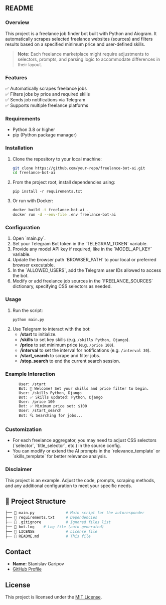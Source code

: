 ## **README**

### **Overview**
This project is a freelance job finder bot built with Python and Aiogram. It automatically scrapes selected freelance websites (sources) and filters results based on a specified minimum price and user-defined skills.

> **Note:** Each freelance marketplace might require adjustments to selectors, prompts, and parsing logic to accommodate differences in their layout.

### **Features**
✅ Automatically scrapes freelance jobs  
✅ Filters jobs by price and required skills  
✅ Sends job notifications via Telegram  
✅ Supports multiple freelance platforms  

### **Requirements**
- Python 3.8 or higher  
- pip (Python package manager)  

### **Installation**
1. Clone the repository to your local machine:
   ```bash
   git clone https://github.com/your-repo/freelance-bot-ai.git
   cd freelance-bot-ai
   ```  
2. From the project root, install dependencies using:  
   ```
   pip install -r requirements.txt
   ```
3. Or run with Docker:
   ```bash
   docker build -t freelance-bot-ai .
   docker run -d --env-file .env freelance-bot-ai
   ```  
   
### **Configuration**
1. Open \`main.py\`.
2. Set your Telegram Bot token in the \`TELEGRAM_TOKEN\` variable.
3. Provide any model API key if required, like in the \`MODEL_API_KEY\` variable.
4. Update the browser path \`BROWSER_PATH\` to your local or preferred browser executable.
5. In the \`ALLOWED_USERS\`, add the Telegram user IDs allowed to access the bot.
6. Modify or add freelance job sources in the \`FREELANCE_SOURCES\` dictionary, specifying CSS selectors as needed.

### **Usage**
1. Run the script:  
   ```
   python main.py
   ```
2. Use Telegram to interact with the bot:
   - **/start** to initialize.  
   - **/skills** to set key skills (e\.g\. `/skills Python, Django`).  
   - **/price** to set minimum price (e\.g\. `/price 100`).  
   - **/interval** to set the interval for notifications (e\.g\. `/interval 30`).  
   - **/start_search** to scrape and filter jobs.  
   - **/stop_search** to end the current search session.

### **Example Interaction**
```
      User: /start
      Bot: 🤖 Welcome! Set your skills and price filter to begin.
      User: /skills Python, Django
      Bot: ✅ Skills updated: Python, Django
      User: /price 100
      Bot: ✅ Minimum price set: $100
      User: /start_search
      Bot: 🔍 Searching for jobs...
```

### **Customization**
- For each freelance aggregator, you may need to adjust CSS selectors (\`selector\`, \`title_selector\`, etc\.) in the source config.
- You can modify or extend the AI prompts in the \`relevance_template\` or \`skills_template\` for better relevance analysis.

### **Disclaimer**
This project is an example. Adjust the code, prompts, scraping methods, and any additional configuration to meet your specific needs.

## 📂 Project Structure  
```bash
├── 📄 main.py              # Main script for the autoresponder
├── 📄 requirements.txt     # Dependencies
├── 📄 .gitignore           # Ignored files list
├── 📄 bot.log    # Log file (auto-generated)
├── 📄 LICENSE              # License file
├── 📄 README.md            # This file
```

## Contact
- **Name:** Stanislav Garipov
- [GitHub Profile](https://github.com/StanGar30)

## License
This project is licensed under the [MIT License](LICENSE).

 
